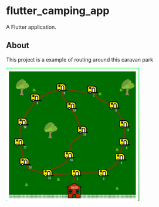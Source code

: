 # flutter_camping_app

A Flutter application.

## About

This project is a example of routing around this caravan park

![map.png](assets/images/map.png)
